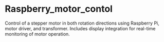 # Raspberry_motor_contol
Control of a stepper motor in both rotation directions using Raspberry Pi, motor driver, and transformer. Includes display integration for real-time monitoring of motor operation.
